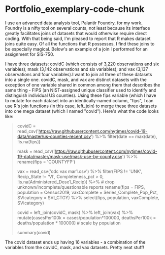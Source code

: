 # Portfolio_exemplary-code-chunk

I use an advanced data analysis tool, Palantir Foundry, for my work. Foundry is a nifty tool on several counts, not least because its interface greatly facilitates joins of datasets that would otherwise require direct coding. With that being said, I'm pleased to report that R makes dataset joins quite easy. Of all the functions that R possesses, I find these joins to be especially magical. Below's an example of a join I performed for an assignment for SIS-750.

I have three datasets: covidC (which consists of 3,220 observations and six variables); mask (3,142 observations and six variables); and vax (3,137 observations and four variables).I want to join all three of these datasets into a single one. covidC, mask, and vax are distinct datasets with the exception of one variable shared in common among them that describes the same thing - FIPS (an NIST-assigned unique classifier used to identify and distinguish individual US counties). Using these fips variable (which I have to mutate for each dataset into an identically-named column, "fips", I can use R's join functions (in this case, left_join) to merge these three datasets into one mega dataset (which I named "covid"). Here's what the code looks like:

> covidC = read_csv('https://raw.githubusercontent.com/nytimes/covid-19-data/master/us-counties-recent.csv') %>%
  filter(date == max(date), !is.na(fips)) 
>
> mask = read_csv('https://raw.githubusercontent.com/nytimes/covid-19-data/master/mask-use/mask-use-by-county.csv') %>%
  rename(fips = 'COUNTYFP')
>
>vax = read_csv('cdc vax mar1.csv') %>%
  filter(FIPS != 'UNK', Recip_State != 'VI', Completeness_pct > 0, 
         !is.na(Administered_Dose1_Recip)) %>% # drop unknown/incomplete/questionable reports
  rename(fips = FIPS, 
         population = Census2019,
         vaxComplete = Series_Complete_Pop_Pct,
         SVIcategory = SVI_CTGY)   %>%
  select(fips, population, vaxComplete, SVIcategory)
>
>covid =
  left_join(covidC, mask) %>%
  left_join(vax) %>%
  mutate(casesPer100k = cases/population*100000,
         deathsPer100k = deaths/population * 100000) # scale by population
>
>summary(covid)

The covid dataset ends up having 16 variables - a combination of the variables from the covidC, mask, and vax datasets. 
Pretty neat stuff! 
